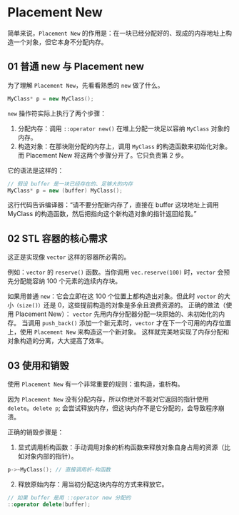 # Placement New

简单来说，`Placement New` 的作用是：在一块已经分配好的、现成的内存地址上构造一个对象，但它本身不分配内存。

## 01 普通 new 与 Placement new
为了理解 `Placement New`，先看看熟悉的 `new` 做了什么。

```cpp
MyClass* p = new MyClass();
```
`new` 操作符实际上执行了两个步骤：

1. 分配内存：调用 `::operator new()` 在堆上分配一块足以容纳 `MyClass` 对象的内存。
2. 构造对象：在那块刚分配的内存上，调用 `MyClass` 的构造函数来初始化对象。
而 Placement New 将这两个步骤分开了。它只负责第 2 步。

它的语法是这样的：
```cpp
// 假设 buffer 是一块已经存在的、足够大的内存
MyClass* p = new (buffer) MyClass();
```


这行代码告诉编译器：“请不要分配新内存了，直接在 buffer 这块地址上调用 MyClass 的构造函数，然后把指向这个新构造对象的指针返回给我。”

## 02 STL 容器的核心需求
这正是实现像 `vector` 这样的容器所必需的。

例如：`vector` 的 `reserve()` 函数。当你调用 `vec.reserve(100)` 时，`vector` 会预先分配能容纳 100 个元素的连续内存块。

如果用普通 `new`：它会立即在这 100 个位置上都构造出对象。但此时 `vector` 的大小`（size()）`还是 0，这些提前构造的对象是多余且浪费资源的。
正确的做法（使用 Placement New）：
`vector` 先用内存分配器分配一块原始的、未初始化的内存。
当调用 `push_back()` 添加一个新元素时，`vector` 才在下一个可用的内存位置上，使用 `Placement New` 来构造这一个新对象。
这样就完美地实现了内存分配和对象构造的分离，大大提高了效率。
## 03 使用和销毁
使用 `Placement New` 有一个非常重要的规则：谁构造，谁析构。

因为 `Placement New` 没有分配内存，所以你绝对不能对它返回的指针使用 `delete`。`delete p`; 会尝试释放内存，但这块内存不是它分配的，会导致程序崩溃。

正确的销毁步骤是：

1. 显式调用析构函数：手动调用对象的析构函数来释放对象自身占用的资源（比如对象内部的指针）。

```cpp
p->~MyClass(); // 直接调用析-构函数
```

2. 释放原始内存：用当初分配这块内存的方式来释放它。

```cpp
// 如果 buffer 是用 ::operator new 分配的
::operator delete(buffer);
```
